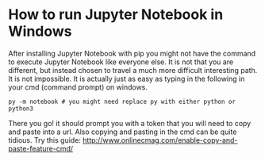 # How to run Jupyter Notebook in Windows
After installing Jupyter Notebook with pip you might not have the command to execute Jupyter Notebook like everyone else. It is not that you are different, but instead chosen to travel a much more difficult interesting path. It is not impossible. It is actually just as easy as typing in the following in your cmd (command prompt) on windows.

```shell
py -m notebook # you might need replace py with either python or python3
```

There you go! it should prompt you with a token that you will need to copy and paste into a url. Also copying and pasting in the cmd can be quite tidious. Try this guide: http://www.onlinecmag.com/enable-copy-and-paste-feature-cmd/ 
